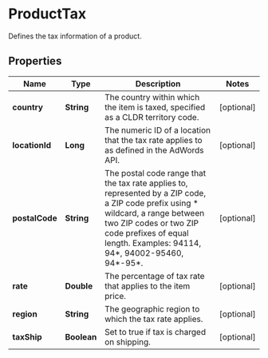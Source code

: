 

# ProductTax

Defines the tax information of a product.

## Properties

| Name | Type | Description | Notes |
|------------ | ------------- | ------------- | -------------|
|**country** | **String** | The country within which the item is taxed, specified as a CLDR territory code. |  [optional] |
|**locationId** | **Long** | The numeric ID of a location that the tax rate applies to as defined in the AdWords API. |  [optional] |
|**postalCode** | **String** | The postal code range that the tax rate applies to, represented by a ZIP code, a ZIP code prefix using * wildcard, a range between two ZIP codes or two ZIP code prefixes of equal length. Examples: 94114, 94*, 94002-95460, 94*-95*. |  [optional] |
|**rate** | **Double** | The percentage of tax rate that applies to the item price. |  [optional] |
|**region** | **String** | The geographic region to which the tax rate applies. |  [optional] |
|**taxShip** | **Boolean** | Set to true if tax is charged on shipping. |  [optional] |




